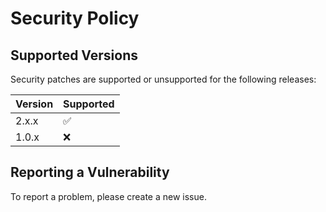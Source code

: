 # Security Policy

## Supported Versions

Security patches are supported or unsupported for the following releases:

| Version | Supported          |
| ------- | ------------------ |
| 2.x.x   | :white_check_mark: |
| 1.0.x   | :x:                |

## Reporting a Vulnerability

To report a problem, please create a new issue. 
